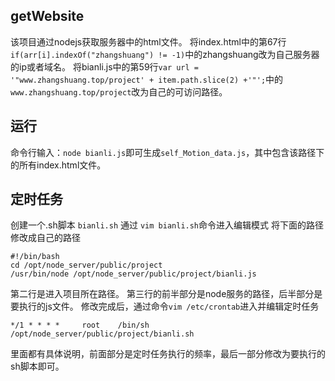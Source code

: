 ## getWebsite
该项目通过nodejs获取服务器中的html文件。
将index.html中的第67行`if(arr[i].indexOf("zhangshuang") != -1)`中的zhangshuang改为自己服务器的ip或者域名。
将bianli.js中的第59行`var url = '"www.zhangshuang.top/project' + item.path.slice(2) +'"';`中的`www.zhangshuang.top/project`改为自己的可访问路径。

## 运行
命令行输入：`node bianli.js`即可生成`self_Motion_data.js`，其中包含该路径下的所有index.html文件。

## 定时任务
创建一个.sh脚本 `bianli.sh` 通过 `vim bianli.sh`命令进入编辑模式
将下面的路径修改成自己的路径

```
#!/bin/bash
cd /opt/node_server/public/project
/usr/bin/node /opt/node_server/public/project/bianli.js
```

第二行是进入项目所在路径。
第三行的前半部分是node服务的路径，后半部分是要执行的js文件。
修改完成后，通过命令`vim /etc/crontab`进入并编辑定时任务

`
*/1 * * * *     root    /bin/sh /opt/node_server/public/project/bianli.sh
`

里面都有具体说明，前面部分是定时任务执行的频率，最后一部分修改为要执行的sh脚本即可。
